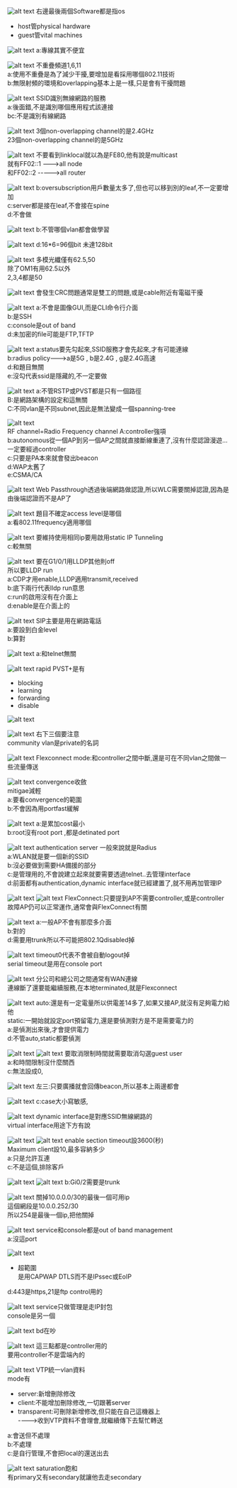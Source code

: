 ![alt text](image.png)
右邊最後兩個Software都是指os  
+ host管physical hardware  
+ guest管vital machines  





















![alt text](image-1.png)
a:專線其實不便宜  


























![alt text](image-2.png)
不重疊頻道1,6,11  
a:使用不重疊是為了減少干擾,要增加是看採用哪個802.11技術    
b:無限射頻的環境和overlapping基本上是一樣,只是會有干擾問題  
























![alt text](image-3.png)
SSID識別無線網路的服務  
a:後面錯,不是識別哪個應用程式該連接  
bc:不是識別有線網路  
























![alt text](image-4.png)
3個non-overlapping channel的是2.4GHz  
23個non-overlapping channel的是5GHz  































![alt text](image-5.png)
不要看到linklocal就以為是FE80,他有說是multicast  
就有FF02::1 --->all node   
和FF02::2 ----->all router    































![alt text](image-7.png)
b:oversubscription用戶數量太多了,但也可以移到別的leaf,不一定要增加  
c:server都是接在leaf,不會接在spine  
d:不會做  



























![alt text](image-8.png)
b:不管哪個vlan都會做學習  























![alt text](image-9.png)
d:16*6=96個bit 未達128bit  






















![alt text](image-10.png)
多模光纖僅有62.5,50  
除了OM1有用62.5以外  
2,3,4都是50  

























![alt text](image-6.png)
會發生CRC問題通常是雙工的問題,或是cable附近有電磁干擾   






















![alt text](image-11.png)
a:不會是圖像GUI,而是CLI命令行介面  
b:是SSH  
c:console是out of band   
d:未加密的file可能是FTP,TFTP    

























![alt text](image-12.png)
a:status要先勾起來,SSID服務才會先起來,才有可能連線  
b:radius policy--->a是5G , b是2.4G , g是2.4G高速  
d:和題目無關  
e:沒勾代表ssid是隱藏的,不一定要做 



























![alt text](image-13.png)
a:不管RSTP或PVST都是只有一個路徑  
B:是網路架構的設定和這無關  
C:不同vlan是不同subnet,因此是無法變成一個spanning-tree    



















![alt text](image-14.png)  
RF channel=Radio Frequency channel
A:controller強項  
b:autonomous從一個AP到另一個AP之間就直接斷線重連了,沒有什麼認證漫遊...一定要經過controller  
c:只要是PA本來就會發出beacon  
d:WAP太舊了  
e:CSMA/CA   


























![alt text](image-15.png)
Web Passthrough透過後端網路做認證,所以WLC需要關掉認證,因為是由後端認證而不是AP了 


















![alt text](image-16.png)
題目不確定access level是哪個  
a:看802.11frequency適用哪個  





















![alt text](image-17.png)
要維持使用相同ip要用啟用static IP Tunneling  
c:較無關  
























![alt text](image-18.png)
要在G1/0/1用LLDP其他則off  
所以要LLDP run  
a:CDP才用enable,LLDP適用transmit,received  
b:底下兩行代表lldp run意思  
c:run的啟用沒有在介面上  
d:enable是在介面上的  


















![alt text](image-19.png)
SIP主要是用在網路電話  
a:要設到白金level  
b:算對  
















![alt text](image-20.png)
a:和telnet無關  






















![alt text](image-21.png)
rapid PVST+是有  
+ blocking  
+ learning  
+ forwarding  
+ disable  






















![alt text](image-22.png)























![alt text](image-23.png)
右下三個要注意  
community vlan是private的名詞   

























![alt text](image-24.png)
Flexconnect mode:和controller之間中斷,還是可在不同vlan之間做一些流量傳送  



















![alt text](image-25.png)
convergence收斂    
mitigae減輕  
a:要看convergence的範圍   
b:不會因為用portfast緩解  























![alt text](image-26.png)
a:是累加cost最小  
b:root沒有root port ,都是detinated port  





















![alt text](image-27.png)
authentication server 一般來說就是Radius  
a:WLAN就是要一個新的SSID  
b:沒必要做到需要HA備援的部分  
c:是管理用的,不會說建立起來就要需要透過telnet..去管理interface  
d:前面都有authentication,dynamic interface就已經建置了,就不用再加管理IP    























![alt text](image-29.png)
![alt text](image-28.png)
FlexConnect:只要提到AP不需要controller,或是controller故障AP仍可以正常運作,通常會與FlexConnect有關  
























![alt text](image-30.png)
a:一般AP不會有那麼多介面  
b:對的  
d:需要用trunk所以不可能把802.1Qdisabled掉  























![alt text](image-31.png)
timeout0代表不會被自動logout掉  
serial timeout是用在console port  





















![alt text](image-32.png)
分公司和總公司之間通常有WAN連線   
連線斷了還要能繼續服務,在本地terminated,就是Flexconnect  





















![alt text](image-33.png)
auto:還是有一定電量所以供電差14多了,如果又接AP,就沒有足夠電力給他  
static:一開始就設定port預留電力,還是要偵測對方是不是需要電力的   
a:是偵測出來後,才會提供電力   
d:不管auto,static都要偵測  
























![alt text](image-34.png)
![alt text](image-35.png)
要取消限制時間就需要取消勾選guest user  
a:和時間限制沒什麼關西  
c:無法設成0, 


























![alt text](image-36.png)
左三:只要廣播就會回傳beacon,所以基本上兩邊都會  






















![alt text](image-37.png)
c:case大小寫敏感,  

























![alt text](image-38.png)
dynamic interface是對應SSID無線網路的  
virtual interface用途下方有說  





































![alt text](image-39.png)
![alt text](image-40.png)
enable section timeout設3600(秒)  
Maximum client設10,最多容納多少   
a:只是允許互連  
c:不是這個,排除客戶  





















![alt text](image-41.png)
![alt text](image-42.png)
b:Gi0/2需要是trunk  



























![alt text](image-43.png)
關掉10.0.0.0/30的最後一個可用ip  
這個網段是10.0.0.252/30  
所以254是最後一個ip,把他關掉     























![alt text](image-44.png)
service和console都是out of band management  
a:沒這port  






















![alt text](image-45.png)
+ 超範圍  
是用CAPWAP DTLS而不是IPssec或EoIP  

d:443是https,21是ftp control用的   























![alt text](image-46.png)
service只做管理是走IP封包  
console是另一個 



















![alt text](image-47.png)
bd在吵  






















![alt text](image-48.png)
這三點都是controller用的  
要用controller不是雲端內的  



















![alt text](image-49.png)
VTP統一vlan資料  
mode有  
+ server:新增刪除修改  
+ client:不能增加刪除修改,一切跟著server    
+ transparent:可刪除新增修改,但只能在自己這機器上  
---->收到VTP資料不會理會,就繼續傳下去幫忙轉送  

a:會送但不處理  
b:不處理  
c:是自行管理,不會把local的還送出去  






















![alt text](image-50.png)
saturation飽和  
有primary又有secondary就讓他去走secondary  








